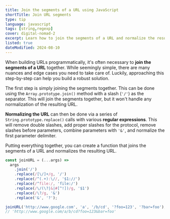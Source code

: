 ```yaml
---
title: Join the segments of a URL using JavaScript
shortTitle: Join URL segments
type: tip
language: javascript
tags: [string,regexp]
cover: digital-nomad-2
excerpt: Learn how to join the segments of a URL and normalize the resulting URL using JavaScript.
listed: true
dateModified: 2024-08-10
---
```


When building URLs programmatically, it's often necessary to **join the segments of a URL** together. While seemingly simple, there are many nuances and edge cases you need to take care of. Luckily, approaching this step-by-step can help you build a robust solution.

The first step is simply joining the segments together. This can be done using the `Array.prototype.join()` method with a slash (`'/'`) as the separator. This will join the segments together, but it won't handle any normalization of the resulting URL.

**Normalizing the URL** can then be done via a series of `String.prototype.replace()` calls with various **regular expressions**. This will remove double slashes, add proper slashes for the protocol, remove slashes before parameters, combine parameters with `'&'`, and normalize the first parameter delimiter.

Putting everything together, you can create a function that joins the segments of a URL and normalizes the resulting URL.

```js
const joinURL = (...args) =>
  args
    .join('/')
    .replace(/[\/]+/g, '/')
    .replace(/^(.+):\//, '$1://')
    .replace(/^file:/, 'file:/')
    .replace(/\/(\?|&|#[^!])/g, '$1')
    .replace(/\?/g, '&')
    .replace('&', '?');

joinURL('http://www.google.com', 'a', '/b/cd', '?foo=123', '?bar=foo');
// 'http://www.google.com/a/b/cd?foo=123&bar=foo'
```
